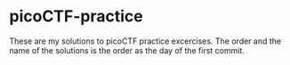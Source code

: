 # picoCTF-practice
These are my solutions to picoCTF practice excercises.
The order and the name of the solutions is the order as the day of the first commit. 
